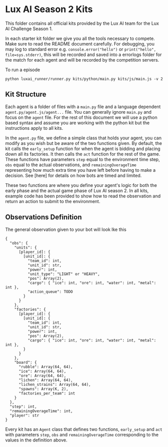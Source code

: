 # Lux AI Season 2 Kits

This folder contains all official kits provided by the Lux AI team for the Lux AI Challenge Season 1.

In each starter kit folder we give you all the tools necessary to compete. Make sure to read the README document carefully. For debugging, you may log to standard error e.g. `console.error("hello")` or `print("hello", file=sys.stderr)`, this will be recorded and saved into a errorlogs folder for the match for each agent and will be recorded by the competition servers.

To run a episode

```
python luxai_runner/runner.py kits/python/main.py kits/js/main.js -v 2
```

## Kit Structure

Each agent is a folder of files with a `main.py` file and a language dependent `agent.py/agent.js/agent...` file. You can generally ignore `main.py` and focus on the `agent` file. For the rest of this document we will use a python based syntax and assume you are working with the python kit but the instructions apply to all kits.

In the `agent.py` file, we define a simple class that holds your agent, you can modify as you wish but be aware of the two functions given. By default, the kit calls the `early_setup` function for when the agent is bidding and placing down all its factories. It then calls the `act` function for the rest of the game. These functions have parameters `step` equal to the environment time step, `obs` equal to the actual observations, and `remainingOverageTime` representing how much extra time you have left before having to make a decision. See [here] for details on how bots are timed and limited.

These two functions are where you define your agent's logic for both the early phase and the actual game phase of Lux AI season 2. In all kits, example code has been provided to show how to read the observation and return an action to submit to the environment.


## Observations Definition

The general observation given to your bot will look lke this

```
{
  "obs": {
    "units": {
      [player_id]: {
        [unit_id]: {
          "team_id": int,
          "unit_id": str,
          "power": int,
          "unit_type": "LIGHT" or "HEAVY",
          "pos": Array(2),
          "cargo": { "ice": int, "ore": int, "water": int, "metal": int },
          "action_queue": TODO
        }
      }
    },
    "factories": {
      [player_id]: {
        [unit_id]: {
          "team_id": int,
          "unit_id": str,
          "power": int,
          "pos": Array(2),
          "cargo": { "ice": int, "ore": int, "water": int, "metal": int },
        }
      }
    },
    "board": {
      "rubble": Array(64, 64),
      "ice": Array(64, 64),
      "ore": Array(64, 64),
      "lichen": Array(64, 64),
      "lichen_strains": Array(64, 64),
      "spawns": Array(K, 2),
      "factories_per_team": int
    }
  },
  "step": int,
  "remainingOverageTime": int,
  "player": str
}
```

Every kit has an `Agent` class that defines two functions, `early_setup` and `act` with parameters `step`, `obs` and `remainingOverageTime` corresponding to the values in the definition above. 
